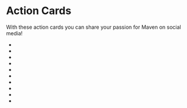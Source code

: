 # Action Cards

<!--
Licensed to the Apache Software Foundation (ASF) under one
or more contributor license agreements.  See the NOTICE file
distributed with this work for additional information
regarding copyright ownership.  The ASF licenses this file
to you under the Apache License, Version 2.0 (the
"License"); you may not use this file except in compliance
with the License.  You may obtain a copy of the License at

http://www.apache.org/licenses/LICENSE-2.0

Unless required by applicable law or agreed to in writing,
software distributed under the License is distributed on an
"AS IS" BASIS, WITHOUT WARRANTIES OR CONDITIONS OF ANY
KIND, either express or implied.  See the License for the
specific language governing permissions and limitations
under the License.
-->

With these action cards you can share your passion for Maven on social media!

<!-- no markdown here, so we can apply preferred style -->
<ul class="thumbnails">
<li class="span12"></li> <!--  hack to align grid -->

<li class="span3">
<a href="/images/branding/i_am_a_proud_maven_user_1.png"><img src="/images/branding/i_am_a_proud_maven_user_1.png" class="thumbnail" alt="" /></a>
</li>
<li class="span3">
<a href="/images/branding/im_a_grateful_maven_user_1.png"><img src="/images/branding/im_a_grateful_maven_user_1.png" class="thumbnail" alt="" /></a>
</li>
<li class="span3">
<a href="/images/branding/im_a_happy_maven_user_1.png"><img src="/images/branding/im_a_happy_maven_user_1.png" class="thumbnail" alt="" /></a>
</li>

<li class="span3">
<a href="/images/branding/i_sumbitted_my_first_maven_pull_request_1.png"><img src="/images/branding/i_sumbitted_my_first_maven_pull_request_1.png" class="thumbnail" alt="" /></a>
</li>
<li class="span3">
<a href="/images/branding/my_first_maven_pr_was_merged_1.png"><img src="/images/branding/my_first_maven_pr_was_merged_1.png" class="thumbnail" alt="" /></a>
</li>
<li class="span3">
<a href="/images/branding/i_am_a_maven_contributor_1.png"><img src="/images/branding/i_am_a_maven_contributor_1.png" class="thumbnail" alt="" /></a>
</li>

<li class="span3">
<a href="/images/branding/i_am_a_maven_content_contributor_1.png"><img src="/images/branding/i_am_a_maven_content_contributor_1.png" class="thumbnail" alt="" /></a>
</li>
<li class="span3">
<a href="/images/branding/i_maintain_maven_plugins_1.png"><img src="/images/branding/i_maintain_maven_plugins_1.png" class="thumbnail" alt="" /></a>
</li>
<li class="span3">
<a href="/images/branding/i_am_a_maven_committer_1.png"><img src="/images/branding/i_am_a_maven_committer_1.png" class="thumbnail" alt="" /></a>
</li>

</ul>

